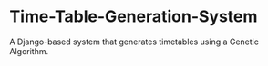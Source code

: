 # Time-Table-Generation-System
A Django-based system that generates timetables using a Genetic Algorithm.
